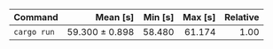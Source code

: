 | Command | Mean [s] | Min [s] | Max [s] | Relative |
|:---|---:|---:|---:|---:|
| `cargo run` | 59.300 ± 0.898 | 58.480 | 61.174 | 1.00 |

